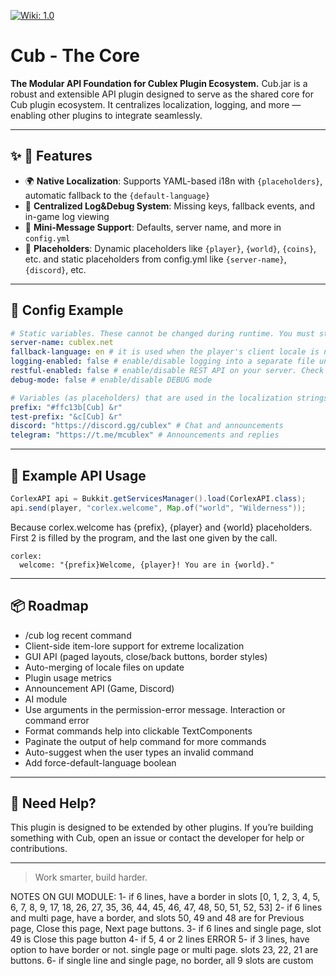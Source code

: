 [![Wiki: 1.0](https://img.shields.io/badge/Wiki-Cublex_Labs-blue.svg)]([https://creativecommons.org/licenses/by/4.0/](https://labs.cublex.net/docs/category/common-in-all-plugins))
# Cub - The Core

**The Modular API Foundation for Cublex Plugin Ecosystem.**
Cub.jar is a robust and extensible API plugin designed to serve as the shared core for Cub plugin ecosystem. It centralizes localization, logging, and more — enabling other plugins to integrate seamlessly.

---

## ✨ 🧪 Features

- 🌍 **Native Localization**: Supports YAML-based i18n with `{placeholders}`, automatic fallback to the `{default-language}`
- 🧾 **Centralized Log&Debug System**: Missing keys, fallback events, and in-game log viewing
- 🧱 **Mini-Message Support**: Defaults, server name, and more in `config.yml`
- 📌 **Placeholders**: Dynamic placeholders like `{player}`, `{world}`, `{coins}`, etc. and static placeholders from config.yml like `{server-name}`, `{discord}`, etc.

---

## 🔧 Config Example

```yaml
# Static variables. These cannot be changed during runtime. You must stop the server to make changes here
server-name: cublex.net
fallback-language: en # it is used when the player's client locale is not supported
logging-enabled: false # enable/disable logging into a separate file under /plugins/Corlex folder (universal)
restful-enabled: false # enable/disable REST API on your server. Check https://dev.cublex.net/wiki/corlex/rest
debug-mode: false # enable/disable DEBUG mode

# Variables (as placeholders) that are used in the localization strings
prefix: "#ffc13b[Cub] &r"
test-prefix: "&c[Cub] &r"
discord: "https://discord.gg/cublex" # Chat and announcements
telegram: "https://t.me/mcublex" # Announcements and replies
```

---

## 🧪 Example API Usage

```java
CorlexAPI api = Bukkit.getServicesManager().load(CorlexAPI.class);
api.send(player, "corlex.welcome", Map.of("world", "Wilderness"));
```
Because corlex.welcome has {prefix}, {player} and {world} placeholders. First 2 is filled by the program, and the last one given by the call.
```
corlex:
  welcome: "{prefix}Welcome, {player}! You are in {world}."
```
---

## 📦 Roadmap

- /cub log recent command
- Client-side item-lore support for extreme localization
- GUI API (paged layouts, close/back buttons, border styles)
- Auto-merging of locale files on update
- Plugin usage metrics
- Announcement API (Game, Discord)
- AI module
- Use arguments in the permission-error message. Interaction or command error
- Format commands help into clickable TextComponents
- Paginate the output of help command for more commands
- Auto-suggest when the user types an invalid command
- Add force-default-language boolean

---

## 📣 Need Help?

This plugin is designed to be extended by other plugins. If you’re building something with Cub, open an issue or contact the developer for help or contributions.

---

> Work smarter, build harder.

NOTES ON GUI MODULE:
1- if 6 lines, have a border in slots [0, 1, 2, 3, 4, 5, 6, 7, 8, 9, 17, 18, 26, 27, 35, 36, 44, 45, 46, 47, 48, 50, 51, 52, 53]
2- if 6 lines and multi page, have a border, and slots 50, 49 and 48 are for Previous page, Close this page, Next page buttons.
3- if 6 lines and single page, slot 49 is Close this page button
4- if 5, 4 or 2 lines ERROR
5- if 3 lines, have option to have border or not. single page or multi page. slots 23, 22, 21 are buttons.
6- if single line and single page, no border, all 9 slots are custom



